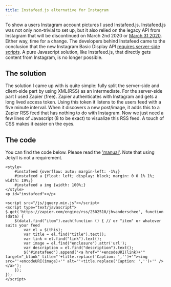```yaml
---
title: Instafeed.js alternative for Instagram
---
```


To show a users Instagram account pictures I used Instafeed.js. Instafeed.js was not only non-trivial to set up, but it also relied on the legacy API from Instagram that will be discontinued on March 2nd 2020 or [March 31 2020](https://developers.facebook.com/blog/post/2020/01/14/instagram-basic-display-api-long-lived-access-tokens-available/). Either way, time for a change. The developers behind Instafeed came to the conclusion that the new Instagram Basic Display API [requires server-side scripts](https://github.com/stevenschobert/instafeed.js/issues/635#issuecomment-576473432). A pure Javascript solution, like Instafeed.js, that directly gets content from Instagram, is no longer possible. 

## The solution

The solution I came up with is quite simple: fully split the server-side and client-side part by using XML(RSS) as an intermediate. For the server-side part I used Zapier (free). Zapier authenticates with Instagram and gets a long lived access token. Using this token it listens to the users feed with a five minute interval. When it discovers a new post/image, it adds this to a Zapier RSS feed that has nothing to do with Instagram. Now we just need a few lines of Javascript (8 to be exact) to visualize this RSS feed. A touch of CSS makes it easier on the eyes.

## The code

You can find the code below. Please read the ['manual'](https://jekyllcodex.org/without-plugin/instagram/). Note that using Jekyll is not a requirement.

```
<style>
    #instafeed {overflow: auto; margin-left: -1%;}
    #instafeed a {float: left; display: block; margin: 0 0 1% 1%; width: 19%;}
    #instafeed a img {width: 100%;}
</style>
<p id="instafeed"></p>

<script src="/js/jquery.min.js"></script>
<script type="text/javascript">
$.get('https://zapier.com/engine/rss/2502510/jhvanderschee', function (data) {
    $(data).find("item").each(function () { // or "item" or whatever suits your feed
        var el = $(this);
        var title = el.find("title").text();
        var link = el.find("link").text();
        var image = el.find("enclosure").attr('url');
        var description = el.find("description").text();
        $('#instafeed').append('<a href="'+encodeURI(link)+'" target="_blank" title="'+title.replace('Caption: ','')+'"><img src="'+encodeURI(image)+'" alt="'+title.replace('Caption: ','')+'" /></a>');
    });
});
</script>
```